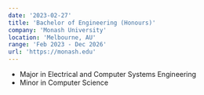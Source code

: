 ```yaml
---
date: '2023-02-27'
title: 'Bachelor of Engineering (Honours)'
company: 'Monash University'
location: 'Melbourne, AU'
range: 'Feb 2023 - Dec 2026'
url: 'https://monash.edu'
---
```


- Major in Electrical and Computer Systems Engineering
- Minor in Computer Science
